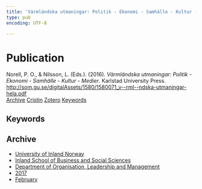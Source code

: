 ```yaml
---
title: 'Värmländska utmaningar: Politik - Ekonomi - Samhälle - Kultur - Medier'
type: pub
encoding: UTF-8

---
```

<h1>Publication</h1>
<article id="csl-bib-container-DI8QIX2I" class="csl-bib-container">
  <div class="csl-bib-body"> <div class="csl-entry">Norell, P. O., &#38; Nilsson, L. (Eds.). (2016). <i>Värmländska utmaningar: Politik - Ekonomi - Samhälle - Kultur - Medier</i>. Karlstad University Press. <a href="http://som.gu.se/digitalAssets/1580/1580071_v--rml--ndska-utmaningar-hela.pdf">http://som.gu.se/digitalAssets/1580/1580071_v--rml--ndska-utmaningar-hela.pdf</a></div> </div>
  <div class="csl-bib-buttons">
    <a href="#taxonomy-article-DI8QIX2I" alt="archive" class="csl-bib-button">Archive</a>
    <a href="https://app.cristin.no/results/show.jsf?id=1445164" alt="Cristin" class="csl-bib-button">Cristin</a>
    <a href="http://zotero.org/groups/5881554/items/DI8QIX2I" alt="Zotero" class="csl-bib-button">Zotero</a>
    <a href="#keywords-article-DI8QIX2I" alt="keywords" class="csl-bib-button">Keywords</a>
  </div>
  <div id="csl-bib-meta-container-DI8QIX2I"></div>
</article>
<div id="csl-bib-meta-DI8QIX2I" class="csl-bib-meta">
  <article id="keywords-article-DI8QIX2I" class="keywords-article">
    <h1>Keywords</h1>
    
  </article>
  <article id="taxonomy-article-DI8QIX2I" class="taxonomy-article">
    <h1>Archive</h1>
    <ul>
      <li>
        <a href="/en/archive/?key=3DCRN523">University of Inland Norway</a>
      </li>
      <li>
        <a href="/en/archive/?key=DU8Q9LN9">Inland School of Business and Social Sciences</a>
      </li>
      <li>
        <a href="/en/archive/?key=4LUWR3ZM">Department of Organisation, Leadership and Management</a>
      </li>
      <li>
        <a href="/en/archive/?key=KF5I8TQ8">2017</a>
      </li>
      <li>
        <a href="/en/archive/?key=Q5ZAHYMT">February</a>
      </li>
    </ul>
  </article>
</div>
